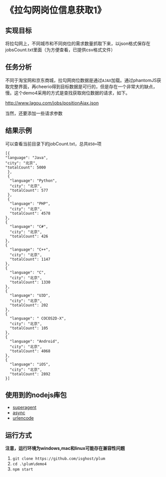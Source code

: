 # 《拉勾网岗位信息获取1》
## 实现目标
将拉勾网上，不同城市和不同岗位的需求数量抓取下来，以json格式保存在jobsCount.txt里面（为方便查看，已提供csv格式文件）
## 任务分析
不同于淘宝网和京东商城，拉勾网岗位数据是通过```AJAX```加载。通过phantomJS获取完整界面，再cheerio得到目标数据是可行的，但是存在一个非常大的缺点，慢。这个demo4采用的方式是查找获取岗位数据的请求，如下。

  http://www.lagou.com/jobs/positionAjax.json
  
当然，还要添加一些请求参数
## 结果示例
可以查看当前目录下的jobCount.txt，总共```850+```项

	[{
    "language": "Java",
    "city": "北京",
    "totalCount": 5000
     },
     {
      "language": "Python",
      "city": "北京",
      "totalCount": 577
     },
     {
      "language": "PHP",
      "city": "北京",
      "totalCount": 4578
    },
    {
      "language": "C#",
      "city": "北京",
      "totalCount": 426
    },
    {
      "language": "C++",
      "city": "北京",
      "totalCount": 1147
    },
    {
      "language": "C",
      "city": "北京",
      "totalCount": 1330
    },
    {
      "language": "U3D",
      "city": "北京",
      "totalCount": 202
    },
    {
      "language": " COCOS2D-X",
      "city": "北京",
      "totalCount": 105
    },
    {
      "language": "Android",
      "city": "北京",
      "totalCount": 4068
    },
    {
      "language": "iOS",
      "city": "北京",
      "totalCount": 2892
    }]

## 使用到的nodejs~~库~~包
* [superagent](https://github.com/visionmedia/superagent)
* [async](https://github.com/caolan/async)
* [urlencode](https://github.com/node-modules/urlencode)

## 运行方式
**注意，运行环境为windows,mac和linux可能存在兼容性问题**

1. ```git clone https://github.com/isghost/plum```
2. ```cd .\plum\demo4```
3. ```npm start```
